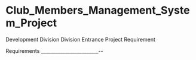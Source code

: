 # Club_Members_Management_System_Project

Development Division Division Entrance Project Requirement

Requirements ________________________--
